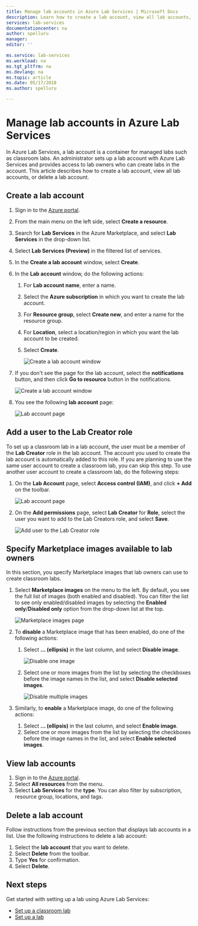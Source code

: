 ```yaml
---
title: Manage lab accounts in Azure Lab Services | Microsoft Docs
description: Learn how to create a lab account, view all lab accounts, or delete a lab account in an Azure subscription.  
services: lab-services
documentationcenter: na
author: spelluru
manager: 
editor: ''

ms.service: lab-services
ms.workload: na
ms.tgt_pltfrm: na
ms.devlang: na
ms.topic: article
ms.date: 05/17/2018
ms.author: spelluru

---
```

# Manage lab accounts in Azure Lab Services 
In Azure Lab Services, a lab account is a container for managed labs such as classroom labs. An administrator sets up a lab account with Azure Lab Services and provides access to lab owners who can create labs in the account. This article describes how to create a lab account, view all lab accounts, or delete a lab account.

## Create a lab account
1. Sign in to the [Azure portal](https://portal.azure.com).
2. From the main menu on the left side, select **Create a resource**.
3. Search for **Lab Services** in the Azure Marketplace, and select **Lab Services** in the drop-down list. 
4. Select **Lab Services (Preview)** in the filtered list of services. 
5. In the **Create a lab account** window, select **Create**.
7. In the **Lab account** window, do the following actions: 
    1. For **Lab account name**, enter a name. 
    2. Select the **Azure subscription** in which you want to create the lab account.
    3. For **Resource group**, select **Create new**, and enter a name for the resource group.
    4. For **Location**, select a location/region in which you want the lab account to be created. 
    5. Select **Create**. 

        ![Create a lab account window](../media/how-to-manage-lab-accounts/lab-account-settings.png)
5. If you don't see the page for the lab account, select the **notifications** button, and then click **Go to resource** button in the notifications. 

    ![Create a lab account window](../media/how-to-manage-lab-accounts/notification-go-to-resource.png)    
6. You see the following **lab account** page:

    ![Lab account page](../media/how-to-manage-lab-accounts/lab-account-page.png)

## Add a user to the Lab Creator role
To set up a classroom lab in a lab account, the user must be a member of the **Lab Creator** role in the lab account. The account you used to create the lab account is automatically added to this role. If you are planning to use the same user account to create a classroom lab, you can skip this step. To use another user account to create a classroom lab, do the following steps: 

1. On the **Lab Account** page, select **Access control (IAM)**, and click **+ Add** on the toolbar. 

    ![Lab account page](../media/tutorial-setup-lab-account/access-control.png)
2. On the **Add permissions** page, select **Lab Creator** for **Role**, select the user you want to add to the Lab Creators role, and select **Save**. 

    ![Add user to the Lab Creator role](../media/tutorial-setup-lab-account/add-user-to-lab-creator-role.png)

## Specify Marketplace images available to lab owners
In this section, you specify Marketplace images that lab owners can use to create classroom labs. 

1. Select **Marketplace images** on the menu to the left. By default, you see the full list of images (both enabled and disabled). You can filter the list to see only enabled/disabled images by selecting the **Enabled only**/**Disabled only** option from the drop-down list at the top. 

    ![Marketplace images page](../media/tutorial-setup-lab-account/marketplace-images-page.png)
2. To **disable** a Marketplace image that has been enabled, do one of the following actions: 
    1. Select **... (ellipsis)** in the last column, and select **Disable image**. 

        ![Disable one image](../media/tutorial-setup-lab-account/disable-one-image.png) 
    2. Select one or more images from the list by selecting the checkboxes before the image names in the list, and select **Disable selected images**. 

        ![Disable multiple images](../media/tutorial-setup-lab-account/disable-multiple-images.png) 
1. Similarly, to **enable** a Marketplace image, do one of the following actions: 
    1. Select **... (ellipsis)** in the last column, and select **Enable image**. 
    2. Select one or more images from the list by selecting the checkboxes before the image names in the list, and select **Enable selected images**. 

## View lab accounts
1. Sign in to the [Azure portal](https://portal.azure.com).
2. Select **All resources** from the menu. 
3. Select **Lab Services** for the **type**. 
    You can also filter by subscription, resource group, locations, and tags. 

## Delete a lab account
Follow instructions from the previous section that displays lab accounts in a list. Use the following instructions to delete a lab account: 

1. Select the **lab account** that you want to delete. 
2. Select **Delete** from the toolbar. 
3. Type **Yes** for confirmation.
4. Select **Delete**. 

## Next steps
Get started with setting up a lab using Azure Lab Services:

- [Set up a classroom lab](tutorial-setup-classroom-lab.md)
- [Set up a lab](../tutorial-create-custom-lab.md)
